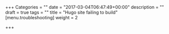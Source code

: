 +++
Categories = ""
date = "2017-03-04T06:47:49+00:00"
description = ""
draft = true
tags = ""
title = "Hugo site failing to build"
[menu.troubleshooting]
weight = 2

+++
